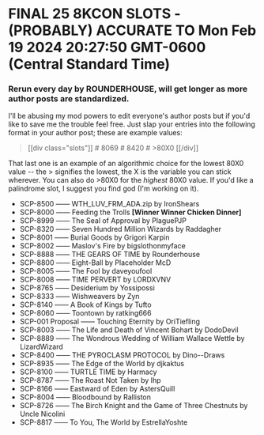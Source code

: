 # FINAL 25 8KCON SLOTS - (PROBABLY) ACCURATE TO Mon Feb 19 2024 20:27:50 GMT-0600 (Central Standard Time)
 ### Rerun every day by ROUNDERHOUSE, will get longer as more author posts are standardized.
I'll be abusing my mod powers to edit everyone's author posts but if you'd like to save me the trouble feel free. Just slap your entries into the following format in your author post; these are example values:
> [[div class="slots"]]
> \# 8069
> \# 8420
> \# >80X0
> [[/div]]
 
 That last one is an example of an algorithmic choice for the lowest 80X0 value -- the > signifies the lowest, the X is the variable you can stick wherever. You can also do >80X0 for the *highest* 80X0 value. If you'd like a palindrome slot, I suggest you find god (I'm working on it).
* SCP-8500 —— WTH_LUV_FRM_ADA.zip by IronShears
* SCP-8000 —— Feeding the Trolls **[Winner Winner Chicken Dinner]**
* SCP-8999 —— The Seal of Approval by PlaguePJP
* SCP-8320 —— Seven Hundred Million Wizards by Raddagher
* SCP-8001 —— Burial Goods by Grigori Karpin
* SCP-8002 —— Maslov's Fire by bigslothonmyface
* SCP-8888 —— THE GEARS OF TIME by Rounderhouse
* SCP-8800 —— Eight-Ball by Placeholder McD
* SCP-8005 —— The Fool by daveyoufool
* SCP-8008 —— TIME PERVERT by LORDXVNV
* SCP-8765 —— Desiderium by Yossipossi
* SCP-8333 —— Wishweavers by Zyn
* SCP-8140 —— A Book of Kings by Tufto
* SCP-8060 —— Toontown by ratking666
* SCP-001 Proposal —— Touching Eternity by OriTiefling
* SCP-8003 —— The Life and Death of Vincent Bohart by DodoDevil
* SCP-8889 —— The Wondrous Wedding of William Wallace Wettle by LizardWizard
* SCP-8400 —— THE PYROCLASM PROTOCOL by Dino--Draws
* SCP-8935 —— The Edge of the World by djkaktus
* SCP-8100 —— TURTLE TIME by Harmacy
* SCP-8787 —— The Roast Not Taken by Ihp
* SCP-8166 —— Eastward of Eden by AstersQuill
* SCP-8004 —— Bloodbound by Ralliston
* SCP-8726 —— The Birch Knight and the Game of Three Chestnuts by Uncle Nicolini
* SCP-8817 —— To You, The World by EstrellaYoshte
